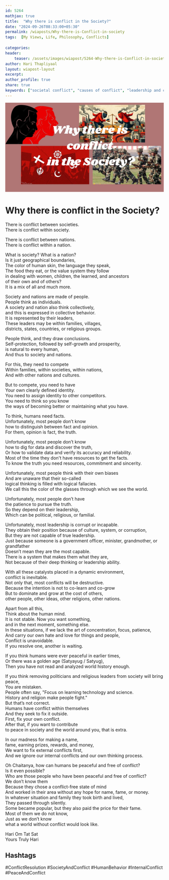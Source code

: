 ```yaml
---        
id: 5264        
mathjax: true        
title:  "Why there is conflict in the Society?"        
date: "2024-09-26T08:33:00+05:30"        
permalink: /wiaposts/Why-there-is-Conflict-in-society
tags:  [My Views, Life, Philosophy, Conflicts]         
        
categories:        
header:        
    teaser: /assets/images/wiapost/5264-Why-there-is-Conflict-in-society.jpg        
author: Hari Thapliyaal        
layout: wiapost-layout        
excerpt:        
author_profile: true        
share: true
keywords: ["societal conflict", "causes of conflict", "leadership and conflict", "internal vs external conflict", "human behavior and conflict", "conflict resolution", "peace and conflict studies"]        
--- 
```


![Why there is conflict in the Society?](/assets/images/wiapost/5264-Why-there-is-Conflict-in-society.jpg)

# Why there is conflict in the Society?

There is conflict between societies.  
There is conflict within society.  

There is conflict between nations.  
There is conflict within a nation.

What is society? What is a nation?  
Is it just geographical boundaries,  
The color of human skin, the language they speak,  
The food they eat, or the value system they follow    
in dealing with women, children, the learned, and ancestors   
of their own and of others?  
It is a mix of all and much more.

Society and nations are made of people.  
People think as individuals.  
A society and nation also think collectively,  
and this is expressed in collective behavior.  
It is represented by their leaders,  
These leaders may be within families, villages,    
districts, states, countries, or religious groups.

People think, and they draw conclusions.  
Self-protection, followed by self-growth and prosperity,   
is natural to every human,  
And thus to society and nations.

For this, they need to compete  
Within families, within societies, within nations,  
And with other nations and cultures.

But to compete, you need to have  
Your own clearly defined identity.  
You need to assign identity to other competitors.  
You need to think so you know   
the ways of becoming better or maintaining what you have.

To think, humans need facts.  
Unfortunately, most people don’t know   
how to distinguish between fact and opinion.  
For them, opinion is fact, the truth.

Unfortunately, most people don’t know   
how to dig for data and discover the truth,  
Or how to validate data and verify its accuracy and reliability.   
Most of the time they don't have resources to get the facts.  
To know the truth you need resources, commitment and sincerity.

Unfortunately, most people think with their own biases  
And are unaware that their so-called  
logical thinking is filled with logical fallacies.  
We call this the color of the glasses through which we see the world.

Unfortunately, most people don’t have  
the patience to pursue the truth.  
So they depend on their leadership,  
Which can be political, religious, or familial.

Unfortunately, most leadership is corrupt or incapable.  
They obtain their position because of culture, system, or corruption,  
But they are not capable of true leadership.  
Just because someone is a government officer, minister, grandmother, or grandfather  
Doesn’t mean they are the most capable.  
There is a system that makes them what they are,  
Not because of their deep thinking or leadership ability.

With all these catalysts placed in a dynamic environment,  
conflict is inevitable.  
Not only that, most conflicts will be destructive.  
Because the intention is not to co-learn and co-grow  
But to dominate and grow at the cost of others,  
other people, other ideas, other religions, other nations.

Apart from all this,  
Think about the human mind.  
It is not stable. Now you want something,  
and in the next moment, something else.  
In these situations, if we lack the art of concentration, focus, patience,  
And carry our own hate and love for things and people,  
Conflict is unavoidable.  
If you resolve one, another is waiting.

If you think humans were ever peaceful in earlier times,  
Or there was a golden age (Satyayug / Satyug),  
Then you have not read and analyzed world history enough.

If you think removing politicians 
and religious leaders from society will bring peace,  
You are mistaken.  
People often say, "Focus on learning technology and science.  
History and religion make people fight."  
But that’s not correct.  
Humans have conflict within themselves  
And they seek to fix it outside.  
First, fix your own conflict.  
After that, if you want to contribute  
to peace in society and the world around you, that is extra.

In our madness for making a name,  
fame, earning prizes, rewards, and money,  
We want to fix external conflicts first,  
And we ignore our internal conflicts and our own thinking process.

Oh Chaitanya, how can humans be peaceful and free of conflict?  
Is it even possible?  
Who are those people who have been peaceful and free of conflict?  
We don’t know them  
Because they chose a conflict-free state of mind  
And worked in their area without any hope for name, fame, or money.  
In whatever situation and family they took birth and lived,  
They passed through silently.  
Some became popular, but they also paid the price for their fame.  
Most of them we do not know,  
Just as we don’t know  
what a world without conflict would look like.


Hari Om Tat Sat   
Yours Truly Hari

## Hashtags
#ConflictResolution
#SocietyAndConflict
#HumanBehavior
#InternalConflict
#PeaceAndConflict
